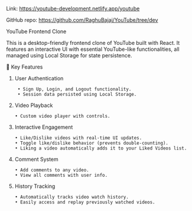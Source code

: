 Link: https://youtube-development.netlify.app/youtube 

GitHub repo: https://github.com/RaghuBajaj/YouTube/tree/dev

YouTube Frontend Clone

This is a desktop-friendly frontend clone of YouTube built with React. It features an interactive UI with essential YouTube-like functionalities, all managed using Local Storage for state persistence.

🔧 Key Features

1. User Authentication
   
        • Sign Up, Login, and Logout functionality.
        • Session data persisted using Local Storage.

2. Video Playback
   
       • Custom video player with controls.

3. Interactive Engagement
   
       • Like/Dislike videos with real-time UI updates.
       • Toggle like/dislike behavior (prevents double-counting).
       • Liking a video automatically adds it to your Liked Videos list.

4. Comment System
   
       • Add comments to any video.
       • View all comments with user info.

5. History Tracking
   
       • Automatically tracks video watch history.
       • Easily access and replay previously watched videos.

